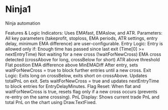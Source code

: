 # Ninja1
Ninja automation

Features & Logic
Indicators:
Uses EMAfast, EMAslow, and ATR.
Parameters:
All key parameters (takeprofit, stoploss, EMA periods, ATR settings, entry delay, minimum EMA difference) are user-configurable.
Entry Logic:
Entry is allowed only if:
Enough time has passed since last exit (Time[0] >= nextEntryTime)
Not waiting for a new cross (!waitForNewCross)
EMA cross detected (crossAbove for long, crossBelow for short)
ATR above threshold
Flat position
EMA difference above MinEMADiff
After entry, sets waitForNewCross = true to block further entries until a new cross.
Exit Logic:
Exits long on crossBelow, exits short on crossAbove.
Updates totalPnL on exit.
Sets waitForNewCross = true and updates nextEntryTime to block entries for EntryDelayMinutes.
Flag Reset:
When flat and waitForNewCross is true, resets flag only if a new cross occurs (prevents re-entry on the same crossing).
PnL Display:
Shows current trade PnL and total PnL on the chart using Draw.TextFixed.
